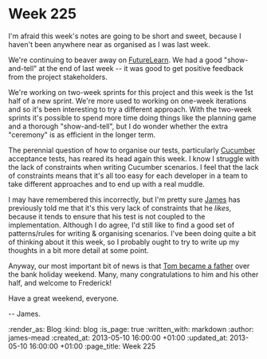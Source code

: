 Week 225
========

I'm afraid this week's notes are going to be short and sweet, because I haven't been anywhere near as organised as I was last week.

We're continuing to beaver away on [FutureLearn](http://futurelearn.com). We had a good "show-and-tell" at the end of last week -- it was good to get positive feedback from the project stakeholders.

We're working on two-week sprints for this project and this week is the 1st half of a new sprint. We're more used to working on one-week iterations and so it's been interesting to try a different approach. With the two-week sprints it's possible to spend more time doing things like the planning game and a thorough "show-and-tell", but I do wonder whether the extra "ceremony" is as efficient in the longer term.

The perennial question of how to organise our tests, particularly [Cucumber](http://cukes.info/) acceptance tests, has reared its head again this week. I know I struggle with the lack of constraints when writing Cucumber scenarios. I feel that the lack of constraints means that it's all too easy for each developer in a team to take different approaches and to end up with a real muddle.

I may have remembered this incorrectly, but I'm pretty sure [James](/james-adam) has previously told me that it's this very lack of constraints that he _likes_, because it tends to ensure that his test is not coupled to the implementation. Although I do agree, I'd still like to find a good set of patterns/rules for writing & organising scenarios. I've been doing quite a bit of thinking about it this week, so I probably ought to try to write up my thoughts in a bit more detail at some point.

Anyway, our most important bit of news is that [Tom became a father](https://twitter.com/tomafro/status/331102953182203904) over the bank holiday weekend. Many, many congratulations to him and his other half, and welcome to Frederick!

Have a great weekend, everyone.

-- James.

:render_as: Blog
:kind: blog
:is_page: true
:written_with: markdown
:author: james-mead
:created_at: 2013-05-10 16:00:00 +01:00
:updated_at: 2013-05-10 16:00:00 +01:00
:page_title: Week 225
